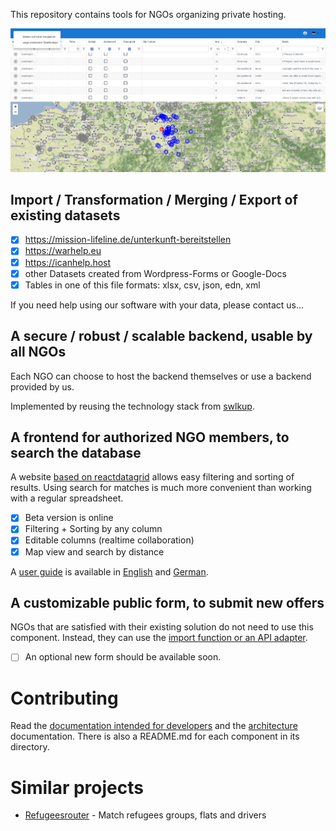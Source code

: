This repository contains tools for NGOs organizing private hosting.

![](./docs/user-guide/graphics/overview-without-clustering.png)

## Import / Transformation / Merging / Export of existing datasets

- [x] https://mission-lifeline.de/unterkunft-bereitstellen
- [x] https://warhelp.eu
- [x] https://icanhelp.host
- [x] other Datasets created from Wordpress-Forms or Google-Docs
- [x] Tables in one of this file formats: xlsx, csv, json, edn, xml

If you need help using our software with your data, please contact us…

## A secure / robust / scalable **backend**, usable by all NGOs

Each NGO can choose to host the backend themselves or use a backend provided by us.

Implemented by reusing the technology stack from [swlkup](https://github.com/johannesloetzsch/swlkup).

## A frontend for authorized NGO members, to **search** the database

A website [based on reactdatagrid](https://reactdatagrid.io/) allows easy filtering and sorting of results. Using search for matches is much more convenient than working with a regular spreadsheet.

- [x] Beta version is online
- [x] Filtering + Sorting by any column
- [x] Editable columns (realtime collaboration)
- [x] Map view and search by distance

A [user guide](./docs/user-guide/user-guide-en.md) is available in [English](./docs/user-guide/user-guide-en.md) and [German](./docs/user-guide/user-guide-de.md).

## A customizable public form, to submit new offers

NGOs that are satisfied with their existing solution do not need to use this component. Instead, they can use the [import function or an API adapter](#import--transformation--merging--export-of-existing-datasets).

- [ ] An optional new form should be available soon.

# Contributing

Read the [documentation intended for developers](./docs/DEVELOPMENT.md) and the [architecture](./docs/ARCHITECTURE.md) documentation.
There is also a README.md for each component in its directory.

# Similar projects

- [Refugeesrouter](https://github.com/Lassulus/refugeerouter) - Match refugees groups, flats and drivers
